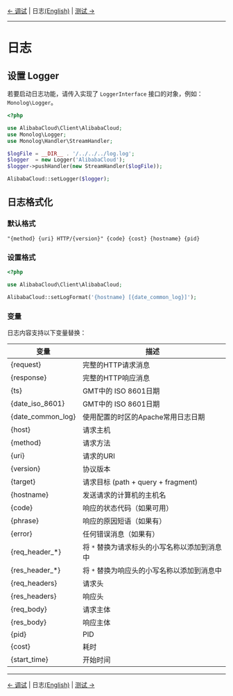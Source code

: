 [← 调试](/docs/zh-CN/8-Debug.md) | 日志[(English)](/docs/en-US/9-Log.md) | [测试 →](/docs/zh-CN/10-Test.md)
***

# 日志

## 设置 Logger

若要启动日志功能，请传入实现了 `LoggerInterface` 接口的对象，例如：`Monolog\Logger`。

```php
<?php

use AlibabaCloud\Client\AlibabaCloud;
use Monolog\Logger;
use Monolog\Handler\StreamHandler;

$logFile = __DIR__ . '/../../../log.log';
$logger  = new Logger('AlibabaCloud');
$logger->pushHandler(new StreamHandler($logFile));

AlibabaCloud::setLogger($logger);
```

## 日志格式化

### 默认格式
```text
"{method} {uri} HTTP/{version}" {code} {cost} {hostname} {pid}
```

### 设置格式
```php
<?php

use AlibabaCloud\Client\AlibabaCloud;

AlibabaCloud::setLogFormat('{hostname} [{date_common_log}]');
```

### 变量

日志内容支持以下变量替换：

| 变量      |   描述       |
|----------|-------------|
| {request}     | 完整的HTTP请求消息 |
| {response}     | 完整的HTTP响应消息 |
| {ts}     | GMT中的 ISO 8601日期 |
| {date_iso_8601}     | GMT中的 ISO 8601日期 |
| {date_common_log}     | 使用配置的时区的Apache常用日志日期 |
| {host}     | 请求主机 |
| {method}     | 请求方法 |
| {uri}     | 请求的URI |
| {version}     | 协议版本 |
| {target}     | 请求目标 (path + query + fragment) |
| {hostname}     | 发送请求的计算机的主机名 |
| {code}     | 响应的状态代码（如果可用） |
| {phrase}     | 响应的原因短语（如果有） |
| {error}     | 任何错误消息（如果有） |
| {req_header_*}     | 将 `*` 替换为请求标头的小写名称以添加到消息中 |
| {res_header_*}     | 将 `*` 替换为响应头的小写名称以添加到消息中 |
| {req_headers}     | 请求头 |
| {res_headers}     | 响应头 |
| {req_body}     | 请求主体 |
| {res_body}     | 响应主体 |
| {pid}     | PID |
| {cost}     | 耗时 |
| {start_time}     | 开始时间 |

***
[← 调试](/docs/zh-CN/8-Debug.md) | 日志[(English)](/docs/en-US/9-Log.md) | [测试 →](/docs/zh-CN/10-Test.md)
